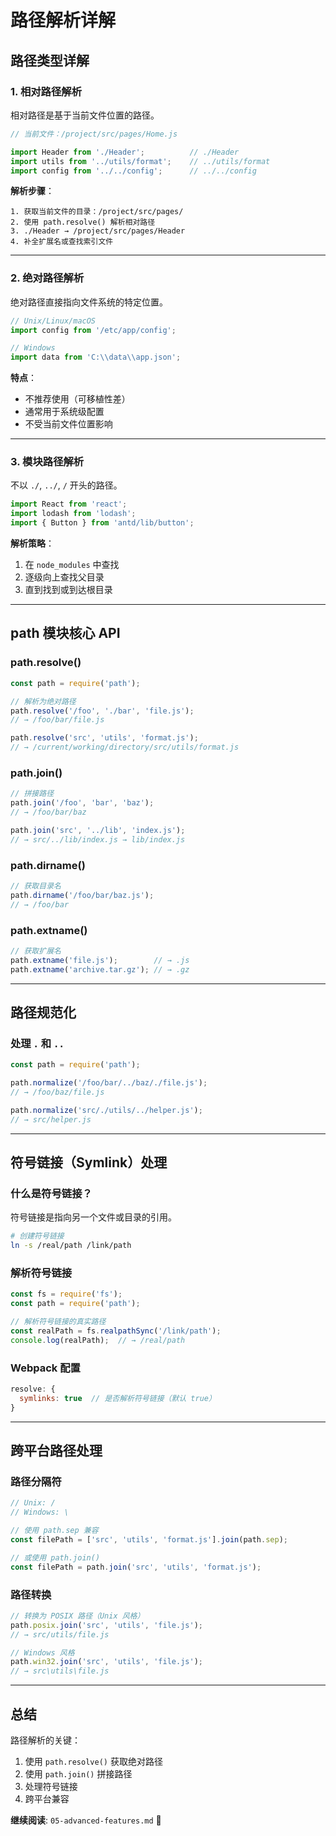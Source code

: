 # 路径解析详解

## 路径类型详解

### 1. 相对路径解析

相对路径是基于当前文件位置的路径。

```javascript
// 当前文件：/project/src/pages/Home.js

import Header from './Header';          // ./Header
import utils from '../utils/format';    // ../utils/format
import config from '../../config';      // ../../config
```

**解析步骤**：
```
1. 获取当前文件的目录：/project/src/pages/
2. 使用 path.resolve() 解析相对路径
3. ./Header → /project/src/pages/Header
4. 补全扩展名或查找索引文件
```

---

### 2. 绝对路径解析

绝对路径直接指向文件系统的特定位置。

```javascript
// Unix/Linux/macOS
import config from '/etc/app/config';

// Windows
import data from 'C:\\data\\app.json';
```

**特点**：
- 不推荐使用（可移植性差）
- 通常用于系统级配置
- 不受当前文件位置影响

---

### 3. 模块路径解析

不以 `./`, `../`, `/` 开头的路径。

```javascript
import React from 'react';
import lodash from 'lodash';
import { Button } from 'antd/lib/button';
```

**解析策略**：
1. 在 `node_modules` 中查找
2. 逐级向上查找父目录
3. 直到找到或到达根目录

---

## path 模块核心 API

### path.resolve()

```javascript
const path = require('path');

// 解析为绝对路径
path.resolve('/foo', './bar', 'file.js');
// → /foo/bar/file.js

path.resolve('src', 'utils', 'format.js');
// → /current/working/directory/src/utils/format.js
```

### path.join()

```javascript
// 拼接路径
path.join('/foo', 'bar', 'baz');
// → /foo/bar/baz

path.join('src', '../lib', 'index.js');
// → src/../lib/index.js → lib/index.js
```

### path.dirname()

```javascript
// 获取目录名
path.dirname('/foo/bar/baz.js');
// → /foo/bar
```

### path.extname()

```javascript
// 获取扩展名
path.extname('file.js');        // → .js
path.extname('archive.tar.gz'); // → .gz
```

---

## 路径规范化

### 处理 `.` 和 `..`

```javascript
const path = require('path');

path.normalize('/foo/bar/../baz/./file.js');
// → /foo/baz/file.js

path.normalize('src/./utils/../helper.js');
// → src/helper.js
```

---

## 符号链接（Symlink）处理

### 什么是符号链接？

符号链接是指向另一个文件或目录的引用。

```bash
# 创建符号链接
ln -s /real/path /link/path
```

### 解析符号链接

```javascript
const fs = require('fs');
const path = require('path');

// 解析符号链接的真实路径
const realPath = fs.realpathSync('/link/path');
console.log(realPath);  // → /real/path
```

### Webpack 配置

```javascript
resolve: {
  symlinks: true  // 是否解析符号链接（默认 true）
}
```

---

## 跨平台路径处理

### 路径分隔符

```javascript
// Unix: /
// Windows: \

// 使用 path.sep 兼容
const filePath = ['src', 'utils', 'format.js'].join(path.sep);

// 或使用 path.join()
const filePath = path.join('src', 'utils', 'format.js');
```

### 路径转换

```javascript
// 转换为 POSIX 路径（Unix 风格）
path.posix.join('src', 'utils', 'file.js');
// → src/utils/file.js

// Windows 风格
path.win32.join('src', 'utils', 'file.js');
// → src\utils\file.js
```

---

## 总结

路径解析的关键：
1. 使用 `path.resolve()` 获取绝对路径
2. 使用 `path.join()` 拼接路径
3. 处理符号链接
4. 跨平台兼容

**继续阅读**: `05-advanced-features.md` 📖
